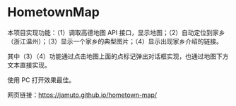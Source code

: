 # HometownMap

本项目实现功能：（1）调取高德地图 API 接口，显示地图；（2）自动定位到家乡（浙江温州）；（3）显示一个家乡的典型图片；（4）显示出现家乡介绍的链接。

其中（3）（4）功能通过点击地图上面的点标记弹出对话框实现，也通过地图下方文本直接实现。

使用 PC 打开效果最佳。

网页链接：https://jamuto.github.io/hometown-map/

